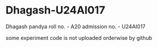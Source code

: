 # Dhagash-U24AI017

Dhagash pandya 
roll no. - A20
admission no. - U24AI017

some experiment code is not uploaded orderwise by github
